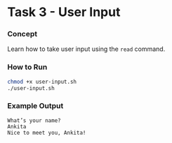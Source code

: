 #  Task 3 - User Input

###  Concept
Learn how to take user input using the `read` command.

###  How to Run
```bash
chmod +x user-input.sh
./user-input.sh
```

###  Example Output
```
What’s your name?
Ankita
Nice to meet you, Ankita!
```
